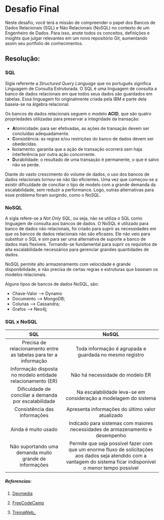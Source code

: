 # Desafio Final

Neste desafio, você terá a missão de compreender o papel dos Bancos de Dados Relacionais (SQL) e Não Relacionais (NoSQL) no contexto de um Engenheiro de Dados. Para isso, anote todos os conceitos, definições e insights que julgar relevantes em um novo repositório Git, aumentando assim seu portfolio de conhecimentos.


## Resolução:

### SQL

Sigla referente a *Structured Query Language* que no português significa Linguagem de Consulta Estruturada. O SQL é uma linguagem de consulta a banco de dados relacionais em que todos seus dados são guardados em tabelas. Essa linguagem foi originalmente criada pela IBM e parte dela baseia-se na álgebra relacional. 

Os bancos de dados relacionais seguem o modelo **ACID**, que são quatro propriedades utilizadas para preservar a integridade da transação:

- **A**tomicidade: para ser efetivadas, as ações de transação devem ser concluídas adequadamente.
- **C**onsistência: as regras e/ou restrições do banco de dados devem ser obedecidas.
- **I**solamento: garantia que a ação de transação ocorrerá sem haja interferência por outra ação concorrente.
- **D**urabilidade: o resultado de uma transação é permanente, o que é salvo não se perde.

Diante do vasto crescimento do volume de dados, o uso dos bancos de dados relacionais tornou-se não tão eficientes. Uma vez que começou-se a existir dificuldade de conciliar o tipo de modelo com a grande demanda da escalabilidade, sem reduzir a performance. Logo, outras alternativas para esse problema foram surgindo, como o NoSQL.

### NoSQL

A sigla refere-se a *Not Only SQL*, ou seja, não se utiliza o SQL como linguagem de consulta aos bancos de dados. O NoSQL é utilizado para banco de dados não relacionais, foi criado para suprir as necessidades em que os bancos de dados relacionais não são eficazes. Ele não veio para substituir o SQL e sim para ser uma alternativa de suporte a banco de dados mais flexíveis. Tornando-se fundamental para suprir os requisitos de alta escalabilidade necessários para gerenciar grandes quantidades de dados.

NoSQL permite alto armazenamento com velocidade e grande disponibilidade, e não precisa de certas regras e estruturas que baseiam os modelos relacionais.

Alguns tipos de bancos de dados NoSQL, são:
- Chave-Valor --> Dynamo
- Documento --> MongoDB;
- Colunas --> Cassandra;
- Grafos --> Neo4j;

### SQL x NoSQL

| SQL | NoSQL |
| :-: | :-: | 
| Precisa de relacionamento entre as tabelas para ter a informação | Toda informação é agrupada e guardada no mesmo registro | 
| Informação disposta no modelo entidade relacionamento (ER)| Não há necessidade do modelo ER |
| Dificuldade de conciliar a demanda por escalabilidade | Na escalabilidade leva-se em consideração a modelagem do sistema | 
| Consistência das informações | Apresenta informações do último valor atualizado | 
| Ainda é muito usado | Indicado para sistemas com maiores necessidades de armazenamento e desempenho |
| Não suportando uma demanda muito grande de informações | Permite que seja possível fazer com que um enorme fluxo de solicitações aos dados seja atendido com a vantagem do sistema ficar indisponível o menor tempo possível |




##### Referencias:

1. [Devmedia](https://www.devmedia.com.br/banco-de-dados-nosql-um-novo-paradigma-revista-sql-magazine-102/25918)

2. [FreeCodeCamp](https://www.freecodecamp.org/news/relational-vs-nonrelational-databases-difference-between-sql-db-and-nosql-db/)

3. [TreinaWeb_](https://www.treinaweb.com.br/blog/sql-vs-nosql-qual-usar)

